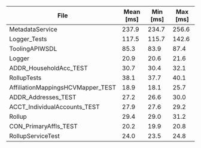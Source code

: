 | File | Mean [ms] | Min [ms] | Max [ms] |
|------|-----------|----------|----------|
| MetadataService | 237.9 | 234.7 | 256.6 |
| Logger_Tests | 117.5 | 115.7 | 142.6 |
| ToolingAPIWSDL | 85.3 | 83.9 | 87.4 |
| Logger | 20.9 | 20.6 | 21.6 |
| ADDR_HouseholdAcc_TEST | 30.7 | 30.4 | 32.1 |
| RollupTests | 38.1 | 37.7 | 40.1 |
| AffiliationMappingsHCVMapper_TEST | 18.9 | 18.1 | 25.7 |
| ADDR_Addresses_TEST | 27.2 | 26.6 | 30.0 |
| ACCT_IndividualAccounts_TEST | 27.9 | 27.6 | 29.2 |
| Rollup | 29.4 | 29.0 | 31.2 |
| CON_PrimaryAffls_TEST | 20.2 | 19.9 | 20.8 |
| RollupServiceTest | 24.0 | 23.5 | 24.8 |
